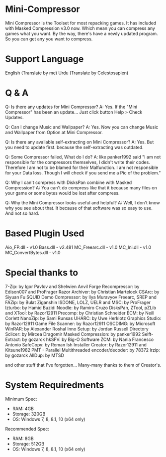 # Mini-Compressor
Mini Compressor is the Toolset for most repacking games.
It has included with Masked Compression v3.0 now.
Which mean you can compress any games what you want.
By the way, there's have a newly updated program.
So you can get any you want to compress.

# Support Language
English (Translate by me)
Urdu (Translate by Celestosapien)

# Q & A
Q: Is there any updates for Mini Compressor?
A: Yes. If the "Mini Compressor" has been an update... Just click button Help > Check Updates.

Q: Can I change Music and Wallpaper?
A: Yes. Now you can change Music and Wallpaper from Option at Mini Compressor.

Q: Is there any available self-extracting on Mini Compressor?
A: Yes. But you need to update first. because the self-extracting was outdated.

Q: Some Compressor failed, What do I do?
A: like panker1992 said "I am not responsible for the compressors themselves, I didn't write their codes. Therefore I am not to be blamed for their Malfunction. I am not responsible for your Data loss. Though I will check if you send me a Pic of the problem."

Q: Why I can't compress with DisksPan combine with Masked Compression?
A: You can't do compress like that it because many files on your game or some bytes would be lost after compress.

Q: Why the Mini Compressor looks useful and helpful?
A: Well, I don't know why you see about that. It because of that software was so easy to use. And not so hard.

# Based Plugin Used
Aio_FP.dll - v1.0
Bass.dll - v2.481
MC_Freearc.dll - v1.0
MC_Ini.dll - v1.0
MC_ConvertBytes.dll - v1.0

# Special thanks to 
7-Zip: by Igor Pavlov and Shelwien
Anvil Forge Recompressor: by Edison007 and ProFrager
Razor Archiver: by Christian Martelock
CSArc: by Siyuan Fu
SQUID Demo Compressor: by Ilya Muravyov
Freearc, SREP and FAZip: by Bulat Ziganshin
ISDONE, LOLZ, UELR and MSC: by ProFrager
lzturbo: by Hamid Buzidi
Noodle: by Ramiro Cruzo
DisksPan, ZTool, pZLib and XTool: by Razor12911
Precomp: by Christian Schneider
ECM: by Neill Corlett
NanoZip: by Sami Runsas
UHARC: by Uwe Herklotz
Graphics Studio: by Razor12911
Game File Scanner: by Razor12911
OSCDIMG: by Microsoft
WinRAR: by Alexander Roshal
Inno Setup: by Jordan Russell
Directory Sclicer: by Mircea Dragomir
Masked Compression: by panker1992
Selft-Extract: by gozarck
hkSFV: by Big-O Software
ZCM: by Nania Francesco Antonio
SafeCopy: by Roman Ish
Installer Creator: by Razor12911 and Kitsune1982
PMT - Parallel Multithreaded encoder/decoder: by 78372
lrzip: by gozarck
AllDup: by MTSD

and other stuff that I've forgotten... Many-many thanks to them of Creator's.

# System Requiredments
Minimum Spec:
* RAM: 4GB
* Storage: 320GB
* OS: Windows 7, 8, 8.1, 10 (x64 only)

Recommended Spec:
* RAM: 8GB
* Storage: 512GB
* OS: Windows 7, 8, 8.1, 10 (x64 only)
